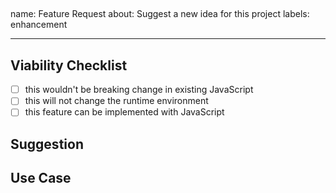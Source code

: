 ## <!-- .github/ISSUE_TEMPLATE/feature_template.md -->

name: Feature Request
about: Suggest a new idea for this project
labels: enhancement

---

<!-- please fill each section completely -->

## Viability Checklist

- [ ] this wouldn't be breaking change in existing JavaScript
- [ ] this will not change the runtime environment
- [ ] this feature can be implemented with JavaScript

## Suggestion

<!-- A summary of what you are suggesting -->

## Use Case

<!-- How do you think this feature would be useful -->
